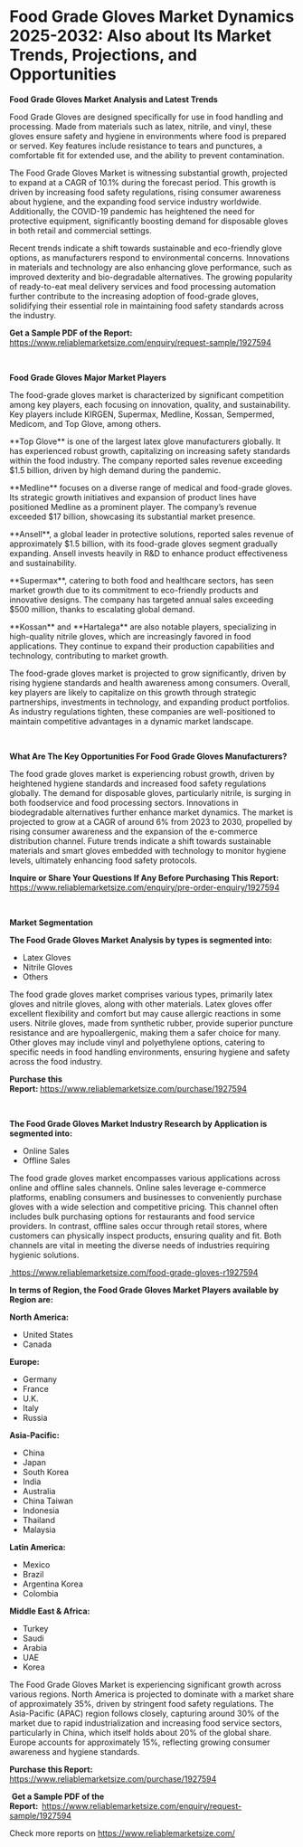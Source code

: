 <p><h1>Food Grade Gloves Market Dynamics 2025-2032: Also about Its Market Trends, Projections, and Opportunities</h1></p><p><strong>Food Grade Gloves Market Analysis and Latest Trends</strong></p>
<p><p>Food Grade Gloves are designed specifically for use in food handling and processing. Made from materials such as latex, nitrile, and vinyl, these gloves ensure safety and hygiene in environments where food is prepared or served. Key features include resistance to tears and punctures, a comfortable fit for extended use, and the ability to prevent contamination.</p><p>The Food Grade Gloves Market is witnessing substantial growth, projected to expand at a CAGR of 10.1% during the forecast period. This growth is driven by increasing food safety regulations, rising consumer awareness about hygiene, and the expanding food service industry worldwide. Additionally, the COVID-19 pandemic has heightened the need for protective equipment, significantly boosting demand for disposable gloves in both retail and commercial settings.</p><p>Recent trends indicate a shift towards sustainable and eco-friendly glove options, as manufacturers respond to environmental concerns. Innovations in materials and technology are also enhancing glove performance, such as improved dexterity and bio-degradable alternatives. The growing popularity of ready-to-eat meal delivery services and food processing automation further contribute to the increasing adoption of food-grade gloves, solidifying their essential role in maintaining food safety standards across the industry.</p></p>
<p><strong>Get a Sample PDF of the Report:&nbsp;</strong> <a href="https://www.reliablemarketsize.com/enquiry/request-sample/1927594?utm_campaign=3382&utm_medium=2&utm_source=Github&utm_content=ia&utm_term=28032025&utm_id=food-grade-gloves">https://www.reliablemarketsize.com/enquiry/request-sample/1927594</a></p>
<p>&nbsp;</p>
<p><strong>Food Grade Gloves Major Market Players</strong></p>
<p><p>The food-grade gloves market is characterized by significant competition among key players, each focusing on innovation, quality, and sustainability. Key players include KIRGEN, Supermax, Medline, Kossan, Sempermed, Medicom, and Top Glove, among others.</p><p>**Top Glove** is one of the largest latex glove manufacturers globally. It has experienced robust growth, capitalizing on increasing safety standards within the food industry. The company reported sales revenue exceeding $1.5 billion, driven by high demand during the pandemic.</p><p>**Medline** focuses on a diverse range of medical and food-grade gloves. Its strategic growth initiatives and expansion of product lines have positioned Medline as a prominent player. The company’s revenue exceeded $17 billion, showcasing its substantial market presence.</p><p>**Ansell**, a global leader in protective solutions, reported sales revenue of approximately $1.5 billion, with its food-grade gloves segment gradually expanding. Ansell invests heavily in R&D to enhance product effectiveness and sustainability.</p><p>**Supermax**, catering to both food and healthcare sectors, has seen market growth due to its commitment to eco-friendly products and innovative designs. The company has targeted annual sales exceeding $500 million, thanks to escalating global demand.</p><p>**Kossan** and **Hartalega** are also notable players, specializing in high-quality nitrile gloves, which are increasingly favored in food applications. They continue to expand their production capabilities and technology, contributing to market growth.</p><p>The food-grade gloves market is projected to grow significantly, driven by rising hygiene standards and health awareness among consumers. Overall, key players are likely to capitalize on this growth through strategic partnerships, investments in technology, and expanding product portfolios. As industry regulations tighten, these companies are well-positioned to maintain competitive advantages in a dynamic market landscape.</p></p>
<p>&nbsp;</p>
<p><strong>What Are The Key Opportunities For Food Grade Gloves Manufacturers?</strong></p>
<p><p>The food grade gloves market is experiencing robust growth, driven by heightened hygiene standards and increased food safety regulations globally. The demand for disposable gloves, particularly nitrile, is surging in both foodservice and food processing sectors. Innovations in biodegradable alternatives further enhance market dynamics. The market is projected to grow at a CAGR of around 6% from 2023 to 2030, propelled by rising consumer awareness and the expansion of the e-commerce distribution channel. Future trends indicate a shift towards sustainable materials and smart gloves embedded with technology to monitor hygiene levels, ultimately enhancing food safety protocols.</p></p>
<p><strong>Inquire or Share Your Questions If Any Before Purchasing This Report:</strong> <a href="https://www.reliablemarketsize.com/enquiry/pre-order-enquiry/1927594?utm_campaign=3382&utm_medium=2&utm_source=Github&utm_content=ia&utm_term=28032025&utm_id=food-grade-gloves">https://www.reliablemarketsize.com/enquiry/pre-order-enquiry/1927594</a></p>
<p>&nbsp;</p>
<p><strong>Market Segmentation</strong></p>
<p><strong>The Food Grade Gloves Market Analysis by types is segmented into:</strong></p>
<p><ul><li>Latex Gloves</li><li>Nitrile Gloves</li><li>Others</li></ul></p>
<p><p>The food grade gloves market comprises various types, primarily latex gloves and nitrile gloves, along with other materials. Latex gloves offer excellent flexibility and comfort but may cause allergic reactions in some users. Nitrile gloves, made from synthetic rubber, provide superior puncture resistance and are hypoallergenic, making them a safer choice for many. Other gloves may include vinyl and polyethylene options, catering to specific needs in food handling environments, ensuring hygiene and safety across the food industry.</p></p>
<p><strong>Purchase this Report:&nbsp;</strong><a href="https://www.reliablemarketsize.com/purchase/1927594?utm_campaign=3382&utm_medium=2&utm_source=Github&utm_content=ia&utm_term=28032025&utm_id=food-grade-gloves">https://www.reliablemarketsize.com/purchase/1927594</a></p>
<p>&nbsp;</p>
<p><strong>The Food Grade Gloves Market Industry Research by Application is segmented into:</strong></p>
<p><ul><li>Online Sales</li><li>Offline Sales</li></ul></p>
<p><p>The food grade gloves market encompasses various applications across online and offline sales channels. Online sales leverage e-commerce platforms, enabling consumers and businesses to conveniently purchase gloves with a wide selection and competitive pricing. This channel often includes bulk purchasing options for restaurants and food service providers. In contrast, offline sales occur through retail stores, where customers can physically inspect products, ensuring quality and fit. Both channels are vital in meeting the diverse needs of industries requiring hygienic solutions.</p></p>
<p><a href="https://www.reliablemarketsize.com/food-grade-gloves-r1927594?utm_campaign=3382&utm_medium=2&utm_source=Github&utm_content=ia&utm_term=28032025&utm_id=food-grade-gloves">&nbsp;https://www.reliablemarketsize.com/food-grade-gloves-r1927594</a></p>
<p><strong>In terms of Region, the Food Grade Gloves Market Players available by Region are:</strong></p>
<p>
    <p> <strong> North America: </strong>
        <ul>
            <li>United States</li>
            <li>Canada</li>
        </ul>
        </p> 
    <p> <strong> Europe: </strong>
        <ul>
            <li>Germany</li>
            <li>France</li>
            <li>U.K.</li>
            <li>Italy</li>
            <li>Russia</li>
        </ul>
        </p> 
    <p> <strong> Asia-Pacific: </strong>
        <ul>
            <li>China</li>
            <li>Japan</li>
            <li>South Korea</li>
            <li>India</li>
            <li>Australia</li>
            <li>China Taiwan</li>
            <li>Indonesia</li>
            <li>Thailand</li>
            <li>Malaysia</li>
        </ul>
        </p> 
    <p> <strong> Latin America: </strong>
        <ul>
            <li>Mexico</li>
            <li>Brazil</li>
            <li>Argentina Korea</li>
            <li>Colombia</li>
        </ul>
        </p> 
    <p> <strong> Middle East & Africa: </strong>
        <ul>
            <li>Turkey</li>
            <li>Saudi</li>
            <li>Arabia</li>
            <li>UAE</li>
            <li>Korea</li>
        </ul>
    </p>
    </p>
<p><p>The Food Grade Gloves Market is experiencing significant growth across various regions. North America is projected to dominate with a market share of approximately 35%, driven by stringent food safety regulations. The Asia-Pacific (APAC) region follows closely, capturing around 30% of the market due to rapid industrialization and increasing food service sectors, particularly in China, which itself holds about 20% of the global share. Europe accounts for approximately 15%, reflecting growing consumer awareness and hygiene standards.</p></p>
<p><strong>Purchase this Report: </strong><a href="https://www.reliablemarketsize.com/purchase/1927594?utm_campaign=3382&utm_medium=2&utm_source=Github&utm_content=ia&utm_term=28032025&utm_id=food-grade-gloves">https://www.reliablemarketsize.com/purchase/1927594</a></p>
<p>&nbsp;<strong>Get a Sample PDF of the Report:&nbsp;&nbsp;</strong><a href="https://www.reliablemarketsize.com/enquiry/request-sample/1927594?utm_campaign=3382&utm_medium=2&utm_source=Github&utm_content=ia&utm_term=28032025&utm_id=food-grade-gloves">https://www.reliablemarketsize.com/enquiry/request-sample/1927594</a></p>
<p><strong></strong></p>
<p>Check more reports on <a href="https://www.reliablemarketsize.com/?utm_campaign=3382&utm_medium=2&utm_source=Github&utm_content=ia&utm_term=28032025&utm_id=food-grade-gloves">https://www.reliablemarketsize.com/</a></p>